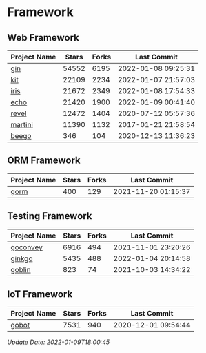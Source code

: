 # Framework

## Web Framework
| Project Name | Stars | Forks | Last Commit |
| ------------ | ----- | ----- | ----------- |
| [gin](https://github.com/gin-gonic/gin) | 54552 | 6195 | 2022-01-08 09:25:31 |
| [kit](https://github.com/go-kit/kit) | 22109 | 2234 | 2022-01-07 21:57:03 |
| [iris](https://github.com/kataras/iris) | 21672 | 2349 | 2022-01-08 17:54:33 |
| [echo](https://github.com/labstack/echo) | 21420 | 1900 | 2022-01-09 00:41:40 |
| [revel](https://github.com/revel/revel) | 12472 | 1404 | 2020-07-12 05:57:36 |
| [martini](https://github.com/go-martini/martini) | 11390 | 1132 | 2017-01-21 21:58:54 |
| [beego](https://github.com/astaxie/beego) | 346 | 104 | 2020-12-13 11:36:23 |

## ORM Framework
| Project Name | Stars | Forks | Last Commit |
| ------------ | ----- | ----- | ----------- |
| [gorm](https://github.com/jinzhu/gorm) | 400 | 129 | 2021-11-20 01:15:37 |

## Testing Framework
| Project Name | Stars | Forks | Last Commit |
| ------------ | ----- | ----- | ----------- |
| [goconvey](https://github.com/smartystreets/goconvey) | 6916 | 494 | 2021-11-01 23:20:26 |
| [ginkgo](https://github.com/onsi/ginkgo) | 5435 | 488 | 2022-01-04 20:14:58 |
| [goblin](https://github.com/franela/goblin) | 823 | 74 | 2021-10-03 14:34:22 |

## IoT Framework
| Project Name | Stars | Forks | Last Commit |
| ------------ | ----- | ----- | ----------- |
| [gobot](https://github.com/hybridgroup/gobot) | 7531 | 940 | 2020-12-01 09:54:44 |

*Update Date: 2022-01-09T18:00:45*